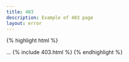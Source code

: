 ```yaml
---
title: 403
description: Example of 403 page
layout: error
---
```


{% highlight html %}
<!DOCTYPE html>
<html lang="en" class="no-js layout--diorama">
<head>...</head>
<body style="background-image: url('{{ "img/stop.jpg" | absolute_url }}');" data-copyright="Unsplash" data-credit="Sam Xu">
	{% include 403.html %}
</body>
</html>
{% endhighlight %}